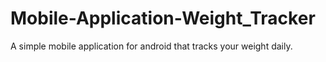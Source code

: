 # Mobile-Application-Weight_Tracker
A simple mobile application for android that tracks your weight daily.
